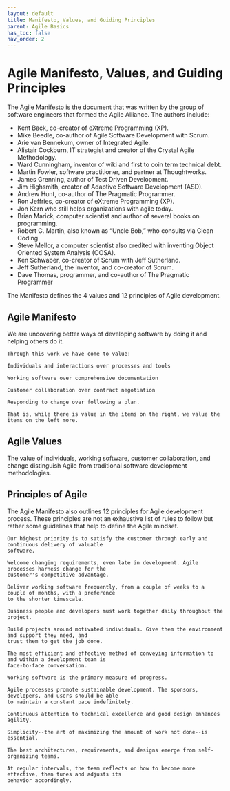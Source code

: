 ```yaml
---
layout: default
title: Manifesto, Values, and Guiding Principles
parent: Agile Basics
has_toc: false
nav_order: 2
---
```


# Agile Manifesto, Values, and Guiding Principles 

The Agile Manifesto is the document that was written by the group of software engineers that formed the Agile Alliance. The authors include:

*	Kent Back, co-creator of eXtreme Programming (XP).
*	Mike Beedle, co-author of Agile Software Development with Scrum.
*	Arie van Bennekum, owner of Integrated Agile.
*	Alistair Cockburn, IT strategist and creator of the Crystal Agile Methodology.
*	Ward Cunningham, inventor of wiki and first to coin term technical debt.
*	Martin Fowler, software practitioner, and partner at Thoughtworks.
*	James Grenning, author of Test Driven Development.
*	Jim Highsmith, creator of Adaptive Software Development (ASD).
*	Andrew Hunt, co-author of The Pragmatic Programmer.
*	Ron Jeffries, co-creator of eXtreme Programming (XP).
*	Jon Kern who still helps organizations with agile today.
*	Brian Marick, computer scientist and author of several books on programming.
*	Robert C. Martin, also known as “Uncle Bob,” who consults via Clean Coding
*	Steve Mellor, a computer scientist also credited with inventing Object Oriented System Analysis (OOSA).
*	Ken Schwaber, co-creator of Scrum with Jeff Sutherland.
*	Jeff Sutherland, the inventor, and co-creator of Scrum.
*	Dave Thomas, programmer, and co-author of The Pragmatic Programmer

The Manifesto defines the 4 values and 12 principles of Agile development.

## Agile Manifesto

We are uncovering better ways of developing software by doing it and helping others do it.

```
Through this work we have come to value:

Individuals and interactions over processes and tools

Working software over comprehensive documentation

Customer collaboration over contract negotiation

Responding to change over following a plan.

That is, while there is value in the items on the right, we value the items on the left more.
```

## Agile Values

The value of individuals, working software, customer collaboration, and change distinguish Agile from traditional software development methodologies.


## Principles of Agile

The Agile Manifesto also outlines 12 principles for Agile development process. These principles are not an exhaustive list of rules to follow but rather 
some guidelines that help to define the Agile mindset.

```
Our highest priority is to satisfy the customer through early and continuous delivery of valuable 
software.

Welcome changing requirements, even late in development. Agile processes harness change for the 
customer's competitive advantage.

Deliver working software frequently, from a couple of weeks to a couple of months, with a preference 
to the shorter timescale.

Business people and developers must work together daily throughout the project.

Build projects around motivated individuals. Give them the environment and support they need, and 
trust them to get the job done.

The most efficient and effective method of conveying information to and within a development team is 
face-to-face conversation.

Working software is the primary measure of progress.

Agile processes promote sustainable development. The sponsors, developers, and users should be able 
to maintain a constant pace indefinitely.

Continuous attention to technical excellence and good design enhances agility.

Simplicity--the art of maximizing the amount of work not done--is essential.

The best architectures, requirements, and designs emerge from self-organizing teams.

At regular intervals, the team reflects on how to become more effective, then tunes and adjusts its 
behavior accordingly.
```

